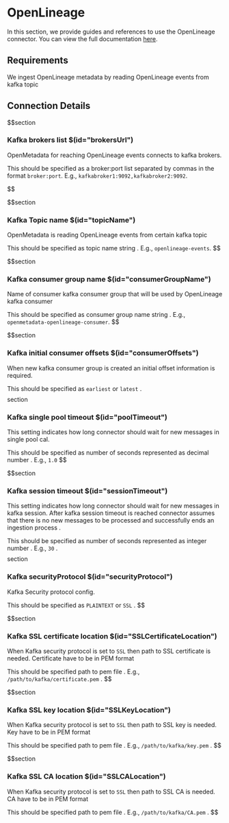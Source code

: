 # OpenLineage

In this section, we provide guides and references to use the OpenLineage connector. You can view the full documentation [here](https://docs.open-metadata.org/connectors/pipeline/openlineage).

## Requirements

We ingest OpenLineage metadata by reading OpenLineage events from kafka topic 

## Connection Details

$$section
### Kafka brokers list $(id="brokersUrl")

OpenMetadata for reaching OpenLineage events connects to kafka brokers.

This should be specified as a broker:port list separated by commas in the format `broker:port`. E.g., `kafkabroker1:9092,kafkabroker2:9092`.


$$

$$section
### Kafka Topic name $(id="topicName")

OpenMetadata is reading OpenLineage events from certain kafka topic 

This should be specified as topic name string . E.g., `openlineage-events`.
$$

$$section
### Kafka consumer group name $(id="consumerGroupName")

Name of consumer kafka consumer group that will be used by OpenLineage kafka consumer

This should be specified as consumer group name string . E.g., `openmetadata-openlineage-consumer`.
$$

$$section
### Kafka initial consumer offsets $(id="consumerOffsets")
When new kafka consumer group is created an initial offset information is required.

This should be specified as `earliest` or `latest` .
$$
$$section
### Kafka single pool timeout $(id="poolTimeout")
This setting indicates how long connector should wait for new messages in single pool cal.

This should be specified as number of seconds represented as decimal number . E.g., `1.0`
$$

$$section
### Kafka session timeout  $(id="sessionTimeout")
This setting indicates how long connector should wait for new messages in kafka session.
After kafka session timeout is reached connector assumes that there is no new messages to be processed
and successfully ends an ingestion process .

This should be specified as number of seconds represented as integer number . E.g., `30` .
$$
$$section
### Kafka securityProtocol $(id="securityProtocol")
Kafka Security protocol config.

This should be specified as `PLAINTEXT` or `SSL` .
$$

$$section
### Kafka SSL certificate location $(id="SSLCertificateLocation")
When Kafka security protocol is set to `SSL` then path to SSL certificate is needed.
Certificate have to be in PEM format  

This should be specified path to pem file . E.g., `/path/to/kafka/certificate.pem` .
$$

$$section
### Kafka SSL key location $(id="SSLKeyLocation")
When Kafka security protocol is set to `SSL` then path to SSL key is needed.
Key have to be in PEM format  

This should be specified path to pem file . E.g., `/path/to/kafka/key.pem` .
$$

$$section
### Kafka SSL CA location $(id="SSLCALocation")
When Kafka security protocol is set to `SSL` then path to SSL CA is needed.
CA have to be in PEM format  

This should be specified path to pem file . E.g., `/path/to/kafka/CA.pem` .
$$